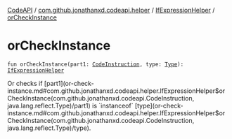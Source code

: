 [CodeAPI](../../index.md) / [com.github.jonathanxd.codeapi.helper](../index.md) / [IfExpressionHelper](index.md) / [orCheckInstance](.)

# orCheckInstance

`fun orCheckInstance(part1: `[`CodeInstruction`](../../com.github.jonathanxd.codeapi/-code-instruction.md)`, type: `[`Type`](http://docs.oracle.com/javase/6/docs/api/java/lang/reflect/Type.html)`): `[`IfExpressionHelper`](index.md)

Or checks if [part1](or-check-instance.md#com.github.jonathanxd.codeapi.helper.IfExpressionHelper$orCheckInstance(com.github.jonathanxd.codeapi.CodeInstruction, java.lang.reflect.Type)/part1) is `instanceof` [type](or-check-instance.md#com.github.jonathanxd.codeapi.helper.IfExpressionHelper$orCheckInstance(com.github.jonathanxd.codeapi.CodeInstruction, java.lang.reflect.Type)/type).

